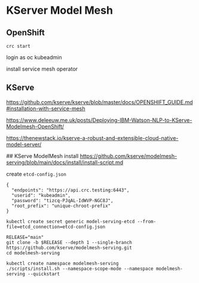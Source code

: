 # KServer Model Mesh

## OpenShift
```
crc start
```
login as oc kubeadmin

install
service mesh operator


## KServe
https://github.com/kserve/kserve/blob/master/docs/OPENSHIFT_GUIDE.md#installation-with-service-mesh 

https://www.deleeuw.me.uk/posts/Deploying-IBM-Watson-NLP-to-KServe-Modelmesh-OpenShift/

https://thenewstack.io/kserve-a-robust-and-extensible-cloud-native-model-server/ 


## KServe ModelMesh install
https://github.com/kserve/modelmesh-serving/blob/main/docs/install/install-script.md 


create `etcd-config.json`
```
{
  "endpoints": "https://api.crc.testing:6443",
  "userid": "kubeadmin",
  "password": "tizcq-PJqAL-IdWVP-NGC8J",
  "root_prefix": "unique-chroot-prefix"
}
```

```
kubectl create secret generic model-serving-etcd --from-file=etcd_connection=etcd-config.json

RELEASE="main"
git clone -b $RELEASE --depth 1 --single-branch https://github.com/kserve/modelmesh-serving.git
cd modelmesh-serving

kubectl create namespace modelmesh-serving
./scripts/install.sh --namespace-scope-mode --namespace modelmesh-serving --quickstart 
```
